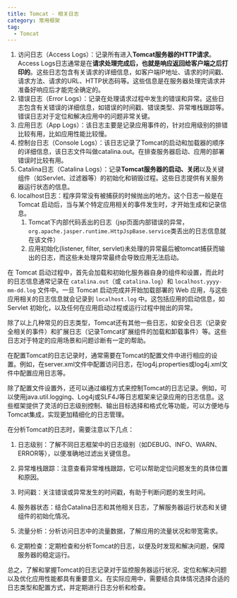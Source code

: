 ```yaml
---
title: Tomcat - 相关日志
category: 常用框架
tag:
  - Tomcat
---
```




1. 访问日志（Access Logs）：记录所有进入**Tomcat服务器的HTTP请求**。Access  Logs日志通常是在**请求处理完成后，也就是响应返回给客户端之后打印的**。这些日志包含有关请求的详细信息，如客户端IP地址、请求的时间戳、请求方法、请求的URL、HTTP状态码等。这些信息是在服务器处理完请求并准备好响应后才能完全确定的。
2. 错误日志（Error Logs）：记录在处理请求过程中发生的错误和异常。这些日志包含有关错误的详细信息，如错误的时间戳、错误类型、异常堆栈跟踪等。错误日志对于定位和解决应用中的问题非常关键。
3. 应用日志（App Logs）：该日志主要是记录应用事件的，针对应用级别的排错比较有用，比如应用性能比较慢。
4. 控制台日志（Console Logs）：该日志记录了Tomcat的启动和加载器的顺序的详细信息，该日志文件叫做catalina.out。在排查服务器启动、应用的部署错误时比较有用。
5. Catalina日志（Catalina Logs）：记录**Tomcat服务器的启动、关闭**以及关键组件（如Servlet、过滤器等）的初始化和销毁过程。这些日志提供有关服务器运行状态的信息。
6. localhost日志：程序异常没有被捕获的时候抛出的地方。这个日志一般是在 Tomcat 启动后，当与某个特定应用相关的事件发生时，才开始生成和记录信息。
   1. Tomcat下内部代码丢出的日志（jsp页面内部错误的异常，`org.apache.jasper.runtime.HttpJspBase.service`类丢出的日志信息就在该文件）
   2. 应用初始化(listener, filter, servlet)未处理的异常最后被tomcat捕获而输出的日志，而这些未处理异常最终会导致应用无法启动。

在 Tomcat 启动过程中，首先会加载和初始化服务器自身的组件和设置，而此时的日志信息通常记录在 `catalina.out`（或 `catalina.log`）和 `localhost.yyyy-mm-dd.log` 文件中。一旦 Tomcat 启动完成并开始加载部署的 Web 应用，与这些应用相关的日志信息就会记录到 `localhost.log` 中。这包括应用的启动信息，如 Servlet 初始化，以及任何在应用启动过程或运行过程中抛出的异常。




除了以上几种常见的日志类型，Tomcat还有其他一些日志，如安全日志（记录安全相关的事件）和扩展日志（记录Tomcat扩展组件的加载和卸载事件）等。这些日志对于特定的应用场景和问题诊断有一定的帮助。

在配置Tomcat的日志记录时，通常需要在Tomcat的配置文件中进行相应的设置。例如，在server.xml文件中配置访问日志，在log4j.properties或log4j.xml文件中配置应用日志等。



除了配置文件设置外，还可以通过编程方式来控制Tomcat的日志记录。例如，可以使用java.util.logging、Log4j或SLF4J等日志框架来记录应用的日志信息。这些框架提供了灵活的日志级别控制、输出目标选择和格式化等功能，可以方便地与Tomcat集成，实现更加精细化的日志管理。

在分析Tomcat的日志时，需要注意以下几点：

1. 日志级别：了解不同日志框架中的日志级别（如DEBUG、INFO、WARN、ERROR等），以便准确地过滤出关键信息。

2. 异常堆栈跟踪：注意查看异常堆栈跟踪，它可以帮助定位问题发生的具体位置和原因。
3. 时间戳：关注错误或异常发生的时间戳，有助于判断问题的发生时间。
4. 服务器状态：结合Catalina日志和其他相关日志，了解服务器运行状态和关键组件的初始化情况。
5. 流量分析：分析访问日志中的流量数据，了解应用的流量状况和带宽需求。
6. 定期检查：定期检查和分析Tomcat的日志，以便及时发现和解决问题，保障服务器的稳定运行。

总之，了解和掌握Tomcat的日志记录对于监控服务器运行状况、定位和解决问题以及优化应用性能都具有重要意义。在实际应用中，需要结合具体情况选择合适的日志类型和配置方式，并定期进行日志分析和检查。

